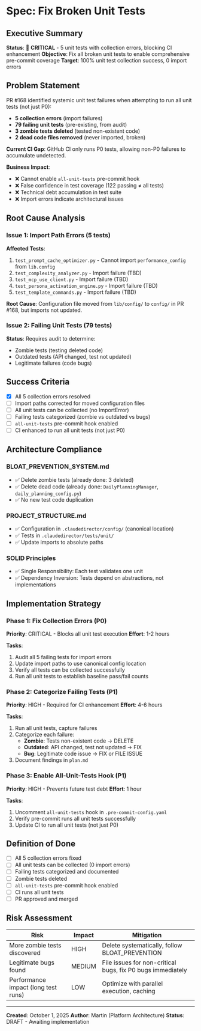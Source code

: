 # Spec: Fix Broken Unit Tests

## Executive Summary
**Status**: 🚨 **CRITICAL** - 5 unit tests with collection errors, blocking CI enhancement
**Objective**: Fix all broken unit tests to enable comprehensive pre-commit coverage
**Target**: 100% unit test collection success, 0 import errors

## Problem Statement
PR #168 identified systemic unit test failures when attempting to run all unit tests (not just P0):
- **5 collection errors** (import failures)
- **79 failing unit tests** (pre-existing, from audit)
- **3 zombie tests deleted** (tested non-existent code)
- **2 dead code files removed** (never imported, broken)

**Current CI Gap**: GitHub CI only runs P0 tests, allowing non-P0 failures to accumulate undetected.

**Business Impact**:
- ❌ Cannot enable `all-unit-tests` pre-commit hook
- ❌ False confidence in test coverage (122 passing ≠ all tests)
- ❌ Technical debt accumulation in test suite
- ❌ Import errors indicate architectural issues

## Root Cause Analysis

### **Issue 1: Import Path Errors (5 tests)**
**Affected Tests**:
1. `test_prompt_cache_optimizer.py` - Cannot import `performance_config` from `lib.config`
2. `test_complexity_analyzer.py` - Import failure (TBD)
3. `test_mcp_use_client.py` - Import failure (TBD)
4. `test_persona_activation_engine.py` - Import failure (TBD)
5. `test_template_commands.py` - Import failure (TBD)

**Root Cause**: Configuration file moved from `lib/config/` to `config/` in PR #168, but imports not updated.

### **Issue 2: Failing Unit Tests (79 tests)**
**Status**: Requires audit to determine:
- Zombie tests (testing deleted code)
- Outdated tests (API changed, test not updated)
- Legitimate failures (code bugs)

## Success Criteria
- [x] All 5 collection errors resolved
- [ ] Import paths corrected for moved configuration files
- [ ] All unit tests can be collected (no ImportError)
- [ ] Failing tests categorized (zombie vs outdated vs bugs)
- [ ] `all-unit-tests` pre-commit hook enabled
- [ ] CI enhanced to run all unit tests (not just P0)

## Architecture Compliance

### **BLOAT_PREVENTION_SYSTEM.md**
- ✅ Delete zombie tests (already done: 3 deleted)
- ✅ Delete dead code (already done: `DailyPlanningManager`, `daily_planning_config.py`)
- ✅ No new test code duplication

### **PROJECT_STRUCTURE.md**
- ✅ Configuration in `.claudedirector/config/` (canonical location)
- ✅ Tests in `.claudedirector/tests/unit/`
- ✅ Update imports to absolute paths

### **SOLID Principles**
- ✅ Single Responsibility: Each test validates one unit
- ✅ Dependency Inversion: Tests depend on abstractions, not implementations

## Implementation Strategy

### **Phase 1: Fix Collection Errors (P0)**
**Priority**: CRITICAL - Blocks all unit test execution
**Effort**: 1-2 hours

**Tasks**:
1. Audit all 5 failing tests for import errors
2. Update import paths to use canonical config location
3. Verify all tests can be collected successfully
4. Run all unit tests to establish baseline pass/fail counts

### **Phase 2: Categorize Failing Tests (P1)**
**Priority**: HIGH - Required for CI enhancement
**Effort**: 4-6 hours

**Tasks**:
1. Run all unit tests, capture failures
2. Categorize each failure:
   - **Zombie**: Tests non-existent code → DELETE
   - **Outdated**: API changed, test not updated → FIX
   - **Bug**: Legitimate code issue → FIX or FILE ISSUE
3. Document findings in `plan.md`

### **Phase 3: Enable All-Unit-Tests Hook (P1)**
**Priority**: HIGH - Prevents future test debt
**Effort**: 1 hour

**Tasks**:
1. Uncomment `all-unit-tests` hook in `.pre-commit-config.yaml`
2. Verify pre-commit runs all unit tests successfully
3. Update CI to run all unit tests (not just P0)

## Definition of Done
- [ ] All 5 collection errors fixed
- [ ] All unit tests can be collected (0 import errors)
- [ ] Failing tests categorized and documented
- [ ] Zombie tests deleted
- [ ] `all-unit-tests` pre-commit hook enabled
- [ ] CI runs all unit tests
- [ ] PR approved and merged

## Risk Assessment
| Risk | Impact | Mitigation |
|------|--------|-----------|
| More zombie tests discovered | HIGH | Delete systematically, follow BLOAT_PREVENTION |
| Legitimate bugs found | MEDIUM | File issues for non-critical bugs, fix P0 bugs immediately |
| Performance impact (long test runs) | LOW | Optimize with parallel execution, caching |

---

**Created**: October 1, 2025
**Author**: Martin (Platform Architecture)
**Status**: DRAFT - Awaiting implementation
